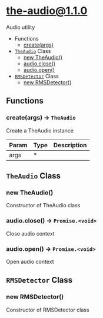 <!-- // Code generated by coz. DO NOT EDIT. -->
# the-audio@1.1.0

Audio utility

+ Functions
  + [create(args)](#the-audio-function-create)
+ [`TheAudio`](#the-audio-classes) Class
  + [new TheAudio()](#the-audio-classes-the-audio-constructor)
  + [audio.close()](#the-audio-classes-the-audio-close)
  + [audio.open()](#the-audio-classes-the-audio-open)
+ [`RMSDetector`](#the-audio-classes) Class
  + [new RMSDetector()](#the-audio-classes-r-m-s-detector-constructor)

## Functions

<a class='md-heading-link' name="the-audio-function-create" ></a>

### create(args) -> `TheAudio`

Create a TheAudio instance

| Param | Type | Description |
| ----- | --- | -------- |
| args | * |  |



<a class='md-heading-link' name="the-audio-classes"></a>

## `TheAudio` Class






<a class='md-heading-link' name="the-audio-classes-the-audio-constructor" ></a>

### new TheAudio()

Constructor of TheAudio class



<a class='md-heading-link' name="the-audio-classes-the-audio-close" ></a>

### audio.close() -> `Promise.<void>`

Close audio context

<a class='md-heading-link' name="the-audio-classes-the-audio-open" ></a>

### audio.open() -> `Promise.<void>`

Open audio context

<a class='md-heading-link' name="the-audio-classes"></a>

## `RMSDetector` Class






<a class='md-heading-link' name="the-audio-classes-r-m-s-detector-constructor" ></a>

### new RMSDetector()

Constructor of RMSDetector class





